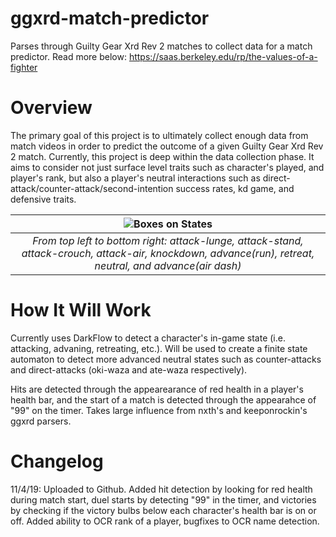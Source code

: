 # ggxrd-match-predictor
Parses through Guilty Gear Xrd Rev 2 matches to collect data for a match predictor. Read more below:
https://saas.berkeley.edu/rp/the-values-of-a-fighter

# Overview
The primary goal of this project is to ultimately collect enough data from match videos in order to predict the outcome of a given Guilty Gear Xrd Rev 2 match. Currently, this project is deep within the data collection phase. It aims to consider not just surface level traits such as character's played, and player's rank, but also a player's neutral interactions such as direct-attack/counter-attack/second-intention success rates, kd game, and defensive traits. 

| ![Boxes on States](https://raw.githubusercontent.com/ravenseattuna/ggxrd-match-predictor/master/screenshots/compiled.png) |
|:--:| 
| *From top left to bottom right: attack-lunge, attack-stand, attack-crouch, attack-air, knockdown, advance(run), retreat, neutral, and advance(air dash)* |
# How It Will Work
Currently uses DarkFlow to detect a character's in-game state (i.e. attacking, advaning, retreating, etc.). Will be used to create a finite state automaton to detect more advanced neutral states such as counter-attacks and direct-attacks (oki-waza and ate-waza respectively). 

Hits are detected through the appearearance of red health in a player's health bar, and the start of a match is detected through the appearahce of "99" on the timer. Takes large influence from nxth's and keeponrockin's ggxrd parsers. 

# Changelog
11/4/19: Uploaded to Github. Added hit detection by looking for red health during match start, duel starts by detecting "99" in the timer, and victories by checking if the victory bulbs below each character's health bar is on or off. Added ability to OCR rank of a player, bugfixes to OCR name detection.



